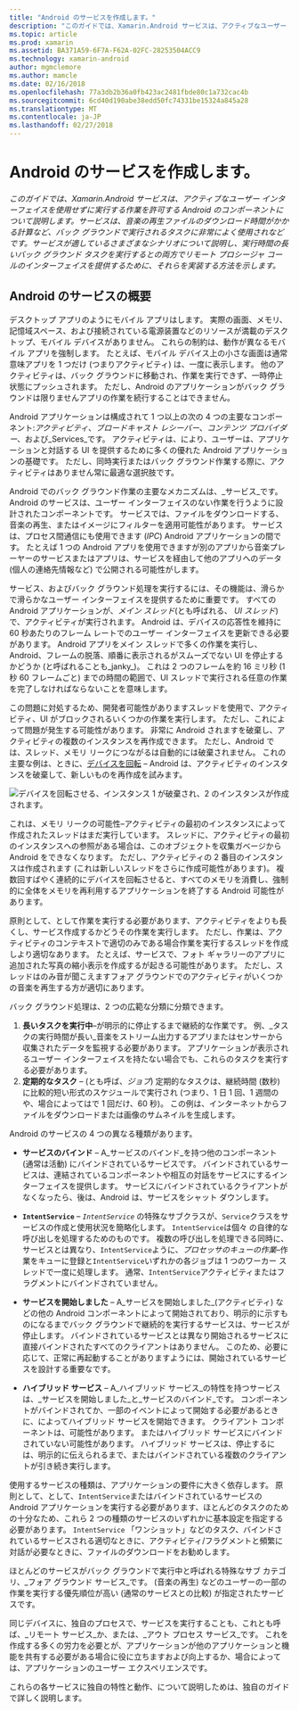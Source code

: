 ```yaml
---
title: "Android のサービスを作成します。"
description: "このガイドでは、Xamarin.Android サービスは、アクティブなユーザー インターフェイスを使用せずに実行する作業を許可する Android のコンポーネントについて説明します。 サービスは、音楽の再生ファイルのダウンロード時間がかかる計算など、バック グラウンドで実行されるタスクに非常によく使用されなどです。 サービスが適しているさまざまなシナリオについて説明し、実行時間の長いバック グラウンド タスクを実行するとの両方でリモート プロシージャ コールのインターフェイスを提供するために、それらを実装する方法を示します。"
ms.topic: article
ms.prod: xamarin
ms.assetid: BA371A59-6F7A-F62A-02FC-28253504ACC9
ms.technology: xamarin-android
author: mgmclemore
ms.author: mamcle
ms.date: 02/16/2018
ms.openlocfilehash: 77a3db2b36a0fb423ac2481fbde80c1a732cac4b
ms.sourcegitcommit: 6cd40d190abe38edd50fc74331be15324a845a28
ms.translationtype: MT
ms.contentlocale: ja-JP
ms.lasthandoff: 02/27/2018
---
```

# <a name="creating-android-services"></a>Android のサービスを作成します。

_このガイドでは、Xamarin.Android サービスは、アクティブなユーザー インターフェイスを使用せずに実行する作業を許可する Android のコンポーネントについて説明します。サービスは、音楽の再生ファイルのダウンロード時間がかかる計算など、バック グラウンドで実行されるタスクに非常によく使用されなどです。サービスが適しているさまざまなシナリオについて説明し、実行時間の長いバック グラウンド タスクを実行するとの両方でリモート プロシージャ コールのインターフェイスを提供するために、それらを実装する方法を示します。_

## <a name="android-services-overview"></a>Android のサービスの概要

デスクトップ アプリのようにモバイル アプリはします。 実際の画面、メモリ、記憶域スペース、および接続されている電源装置などのリソースが満載のデスクトップ、モバイル デバイスがありません。 これらの制約は、動作が異なるモバイル アプリを強制します。 たとえば、モバイル デバイス上の小さな画面は通常意味アプリを 1 つだけ (つまりアクティビティ) は、一度に表示します。 他のアクティビティは、バック グラウンドに移動され、作業を実行できず、一時停止状態にプッシュされます。 ただし、Android のアプリケーションがバック グラウンドは限りませんアプリの作業を続行することはできません。 

Android アプリケーションは構成されて 1 つ以上の次の 4 つの主要なコンポーネント:_アクティビティ_、_ブロードキャスト レシーバー_、_コンテンツ プロバイダー_、および_Services_です。 アクティビティは、により、ユーザーは、アプリケーションと対話する UI を提供するために多くの優れた Android アプリケーションの基礎です。 ただし、同時実行またはバック グラウンド作業する際に、アクティビティはありません常に最適な選択肢です。
 
Android でのバック グラウンド作業の主要なメカニズムは、_サービス_です。 Android のサービスは、ユーザー インターフェイスのない作業を行うように設計されたコンポーネントです。 サービスでは、ファイルをダウンロードする、音楽の再生、またはイメージにフィルターを適用可能性があります。 サービスは、プロセス間通信にも使用できます (_IPC_) Android アプリケーションの間です。 たとえば 1 つの Android アプリを使用できますが別のアプリから音楽プレーヤーのサービスまたはアプリは、サービスを経由して他のアプリへのデータ (個人の連絡先情報など) で公開される可能性がします。 

サービス、およびバック グラウンド処理を実行するには、その機能は、滑らかで滑らかなユーザー インターフェイスを提供するために重要です。 すべての Android アプリケーションが、_メイン スレッド_(とも呼ばれる、 _UI スレッド_) で、アクティビティが実行されます。 Android は、デバイスの応答性を維持に 60 秒あたりのフレーム レートでのユーザー インターフェイスを更新できる必要があります。 Android アプリをメイン スレッドで多くの作業を実行し、Android、フレームの脱落、順番に表示されるがスムーズでない UI を停止するかどうか (と呼ばれることも_janky_)。 これは 2 つのフレームを約 16 ミリ秒 (1 秒 60 フレームごと) までの時間の範囲で、UI スレッドで実行される任意の作業を完了しなければならないことを意味します。 

この問題に対処するため、開発者可能性がありますスレッドを使用で、アクティビティ、UI がブロックされるいくつかの作業を実行します。 ただし、これによって問題が発生する可能性があります。 非常に Android されますを破棄し、アクティビティの複数のインスタンスを再作成できます。 ただし、Android では、スレッド、メモリ リークにつながるは自動的には破棄されません。 これの主要な例は、ときに、[デバイスを回転](~/android/app-fundamentals/handling-rotation.md) &ndash; Android は、アクティビティのインスタンスを破棄して、新しいものを再作成を試みます。

![デバイスを回転させる、インスタンス 1 が破棄され、2 のインスタンスが作成されます。](images/image-01.png)

これは、メモリ リークの可能性&ndash;アクティビティの最初のインスタンスによって作成されたスレッドはまだ実行しています。 スレッドに、アクティビティの最初のインスタンスへの参照がある場合は、このオブジェクトを収集ガベージから Android をできなくなります。 ただし、アクティビティの 2 番目のインスタンスは作成されます (これは新しいスレッドをさらに作成可能性があります)。 複数回すばやく連続的にデバイスを回転させると、すべてのメモリを消費し、強制的に全体をメモリを再利用するアプリケーションを終了する Android 可能性があります。

原則として、として作業を実行する必要があります、アクティビティをよりも長くし、サービス作成するかどうその作業を実行します。 ただし、作業は、アクティビティのコンテキストで適切のみである場合作業を実行するスレッドを作成しより適切なあります。 たとえば、サービスで、フォト ギャラリーのアプリに追加された写真の縮小表示を作成するが起きる可能性があります。 ただし、スレッドはのみ音が聞こえますフォア グラウンドでのアクティビティがいくつかの音楽を再生する方が適切にあります。

バック グラウンド処理は、2 つの広範な分類に分類できます。

1. **長いタスクを実行中**&ndash;が明示的に停止するまで継続的な作業です。 例、_タスクの実行時間が長い_音楽をストリーム出力するアプリまたはセンサーから収集されたデータを監視する必要があります。 アプリケーションが表示されるユーザー インターフェイスを持たない場合でも、これらのタスクを実行する必要があります。
2. **定期的なタスク** &ndash; (とも呼ば、_ジョブ_) 定期的なタスクは、継続時間 (数秒) に比較的短い形式のスケジュールで実行され (つまり、1 日 1 回、1 週間のや、場合によってはで 1 回だけ、60 秒)。 この例は、インターネットからファイルをダウンロードまたは画像のサムネイルを生成します。

Android のサービスの 4 つの異なる種類があります。

* **サービスのバインド** &ndash; A_サービスのバインド_を持つ他のコンポーネント (通常は活動) にバインドされているサービスです。 バインドされているサービスは、連結されているコンポーネントや相互の対話をサービスにするインターフェイスを提供します。 サービスにバインドされているクライアントがなくなったら、後は、Android は、サービスをシャット ダウンします。

* **`IntentService`** &ndash;  _`IntentService`_ の特殊なサブクラスが、`Service`クラスをサービスの作成と使用状況を簡略化します。 `IntentService`は個々 の自律的な呼び出しを処理するためのものです。 複数の呼び出しを処理できる同時に、サービスとは異なり、`IntentService`ように、_プロセッサのキューの作業_&ndash;作業をキューに登録と`IntentService`いずれかの各ジョブは 1 つのワーカー スレッドで一度に処理します。 通常、`IntentService`アクティビティまたはフラグメントにバインドされていません。 

* **サービスを開始しました** &ndash; A_サービスを開始しました_(アクティビティ) などの他の Android コンポーネントによって開始されており、明示的に示すものになるまでバック グラウンドで継続的を実行するサービスは、サービスが停止します。 バインドされているサービスとは異なり開始されるサービスに直接バインドされたすべてのクライアントはありません。 このため、必要に応じて、正常に再起動することがありますようには、開始されているサービスを設計する重要なです。

* **ハイブリッド サービス** &ndash; A_ハイブリッド サービス_の特性を持つサービスは、_サービスを開始しました_と_サービスのバインド_です。 コンポーネントがバインドされてか、一部のイベントによって開始する必要があるときに、によってハイブリッド サービスを開始できます。 クライアント コンポーネントは、可能性があります。 またはハイブリッド サービスにバインドされていない可能性があります。 ハイブリッド サービスは、停止するには、明示的に伝えられるまで、またはバインドされている複数のクライアントが引き続き実行します。

使用するサービスの種類は、アプリケーションの要件に大きく依存します。 原則として、として、`IntentService`またはバインドされているサービスの Android アプリケーションを実行する必要があります、ほとんどのタスクのための十分なため、これら 2 つの種類のサービスのいずれかに基本設定を指定する必要があります。 `IntentService` 「ワンショット」などのタスク、バインドされているサービスされる適切なときに、アクティビティ/フラグメントと頻繁に対話が必要なときに、ファイルのダウンロードをお勧めします。 

ほとんどのサービスがバック グラウンドで実行中と呼ばれる特殊なサブ カテゴリ、_フォア グラウンド サービス_です。 (音楽の再生) などのユーザーの一部の作業を実行する優先順位が高い (通常のサービスとの比較) が指定されたサービスです。 

同じデバイスに、独自のプロセスで、サービスを実行することも、これとも呼ば、_リモート サービス_か、または、_アウト プロセス サービス_です。 これを作成する多くの労力を必要とが、アプリケーションが他のアプリケーションと機能を共有する必要がある場合に役に立ちますおよび向上するか、場合によっては、アプリケーションのユーザー エクスペリエンスです。 

これらの各サービスに独自の特性と動作、について説明しためは、独自のガイドで詳しく説明します。
